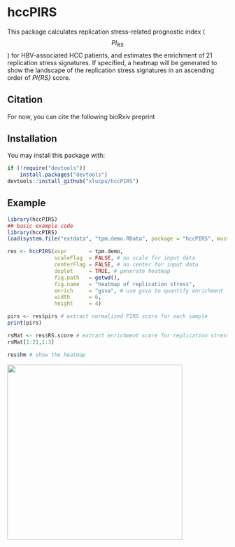 # hccPIRS

<!-- badges: start -->
<!-- badges: end -->

This package calculates replication stress-related prognostic index ($$PI_{RS}$$) for HBV-associated HCC patients, and estimates the enrichment of 21 replication stress signatures. If specified, a heatmap will be generated to show the landscape of the replication stress signatures in an ascending order of *PI{RS}* score.

## Citation

For now, you can cite the following bioRxiv preprint

## Installation

You may install this package with:

``` r
if (!require("devtools")) 
    install.packages("devtools")
devtools::install_github("xlucpu/hccPIRS")
```

## Example

``` r
library(hccPIRS)
## basic example code
library(hccPIRS)
load(system.file("extdata", "tpm.demo.RData", package = "hccPIRS", mustWork = TRUE)) # load example data

res <- hccPIRS(expr       = tpm.demo,
               scaleFlag  = FALSE, # no scale for input data
               centerFlag = FALSE, # no center for input data
               doplot     = TRUE, # generate heatmap
               fig.path   = getwd(),
               fig.name   = "heatmap of replication stress",
               enrich     = "gsva", # use gsva to quantify enrichment
               width      = 6,
               height     = 4)

pirs <- res$pirs # extract normalized PIRS score for each sample
print(pirs)

rsMat <- res$RS.score # extract enrichment score for replication stress signatures
rsMat[1:21,1:3]

res$hm # show the heatmap
```
<img src="https://user-images.githubusercontent.com/57204704/131953321-cc06a99f-8f68-4505-ab5c-5bbbba886bbf.jpg" height="400" align="center" />
